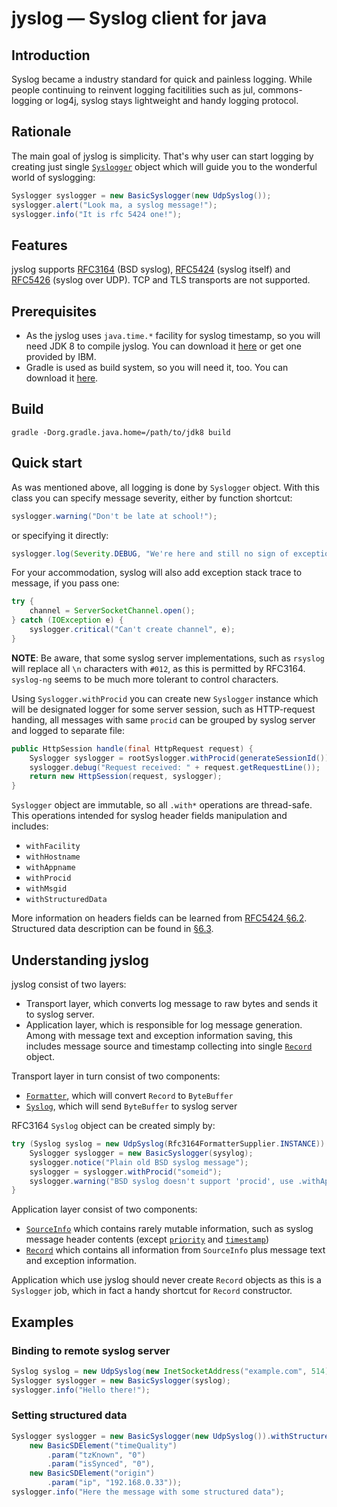 jyslog — Syslog client for java
===============================

Introduction
------------

Syslog became a industry standard for quick and painless logging. While people continuing to reinvent logging facitilities such as jul, commons-logging or log4j, syslog stays lightweight and handy logging protocol.

Rationale
---------

The main goal of jyslog is simplicity. That's why user can start logging by creating just single [`Syslogger`](src/main/java/com/reinventedcode/jyslog/Syslogger.java) object which will guide you to the wonderful world of syslogging:

```java
Syslogger syslogger = new BasicSyslogger(new UdpSyslog());
syslogger.alert("Look ma, a syslog message!");
syslogger.info("It is rfc 5424 one!");
```

Features
--------

jyslog supports [RFC3164](http://tools.ietf.org/html/rfc3164) (BSD syslog), [RFC5424](http://tools.ietf.org/html/rfc5424) (syslog itself) and [RFC5426](http://tools.ietf.org/html/rfc5426) (syslog over UDP). TCP and TLS transports are not supported.

Prerequisites
-------------

* As the jyslog uses `java.time.*` facility for syslog timestamp, so you will need JDK 8 to compile jyslog. You can download it [here](https://jdk8.java.net/download.html) or get one provided by IBM.
* Gradle is used as build system, so you will need it, too. You can download it [here](http://www.gradle.org/downloads).

Build
-----
```shell
gradle -Dorg.gradle.java.home=/path/to/jdk8 build
```

Quick start
-----------

As was mentioned above, all logging is done by `Syslogger` object. With this class you can specify message severity, either by function shortcut:

```java
syslogger.warning("Don't be late at school!");
```

or specifying it directly:

```java
syslogger.log(Severity.DEBUG, "We're here and still no sign of exception");
```

For your accommodation, syslog will also add exception stack trace to message, if you pass one:

```java
try {
    channel = ServerSocketChannel.open();
} catch (IOException e) {
    syslogger.critical("Can't create channel", e);
}
```

**NOTE**: Be aware, that some syslog server implementations, such as `rsyslog` will replace all `\n` characters with `#012`, as this is permitted by RFC3164. `syslog-ng` seems to be much more tolerant to control characters.

Using `Syslogger.withProcid` you can create new `Syslogger` instance which will be designated logger for some server session, such as HTTP-request handing, all messages with same `procid` can be grouped by syslog server and logged to separate file:

```java
public HttpSession handle(final HttpRequest request) {
    Syslogger syslogger = rootSyslogger.withProcid(generateSessionId());
    syslogger.debug("Request received: " + request.getRequestLine());
    return new HttpSession(request, syslogger);
}
```

`Syslogger` object are immutable, so all `.with*` operations are thread-safe. This operations intended for syslog header fields manipulation and includes:

* `withFacility`
* `withHostname`
* `withAppname`
* `withProcid`
* `withMsgid`
* `withStructuredData`

More information on headers fields can be learned from [RFC5424 §6.2](http://tools.ietf.org/html/rfc5424#section-6.2). Structured data description can be found in [§6.3](http://tools.ietf.org/html/rfc5424#section-6.3).

Understanding jyslog
--------------------
jyslog consist of two layers:

* Transport layer, which converts log message to raw bytes and sends it to syslog server.
* Application layer, which is responsible for log message generation. Among with message text and exception information saving, this includes message source and timestamp collecting into single [`Record`](src/main/java/com/reinventedcode/jyslog/Record.java) object.

Transport layer in turn consist of two components:

* [`Formatter`](src/main/java/com/reinventedcode/jyslog/Formatter.java), which will convert `Record` to `ByteBuffer`
* [`Syslog`](src/main/java/com/reinventedcode/jyslog/Syslog.java), which will send `ByteBuffer` to syslog server

RFC3164 `Syslog` object can be created simply by:
```java
try (Syslog syslog = new UdpSyslog(Rfc3164FormatterSupplier.INSTANCE)) {
    Syslogger syslogger = new BasicSyslogger(sysylog);
    syslogger.notice("Plain old BSD syslog message");
    syslogger = syslogger.withProcid("someid");
    syslogger.warning("BSD syslog doesn't support 'procid', use .withAppname(...) to set message tag");
}
```

Application layer consist of two components:

* [`SourceInfo`](src/main/java/com/reinventedcode/jyslog/SourceInfo.java) which contains rarely mutable information, such as syslog message header contents (except [`priority`](http://tools.ietf.org/html/rfc5424#section-6.2.1) and [`timestamp`](http://tools.ietf.org/html/rfc5424#section-6.2.3))
* [`Record`](src/main/java/com/reinventedcode/jyslog/Record.java) which contains all information from `SourceInfo` plus message text and exception information.

Application which use jyslog should never create `Record` objects as this is a `Syslogger` job, which in fact a handy shortcut for `Record` constructor.

Examples
--------

### Binding to remote syslog server
```java
Syslog syslog = new UdpSyslog(new InetSocketAddress("example.com", 514));
Syslogger syslogger = new BasicSyslogger(syslog);
syslogger.info("Hello there!");
```

### Setting structured data
```java
Syslogger syslogger = new BasicSyslogger(new UdpSyslog()).withStructuredData(
    new BasicSDElement("timeQuality")
        .param("tzKnown", "0")
        .param("isSynced", "0"),
    new BasicSDElement("origin")
        .param("ip", "192.168.0.33"));
syslogger.info("Here the message with some structured data");
```

